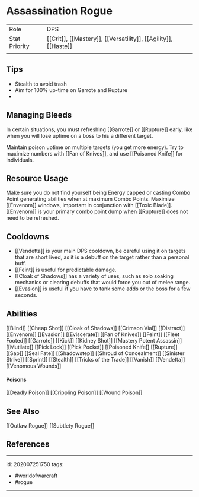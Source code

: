 # Assassination Rogue
|               |                                                                 |
| ------------- | --------------------------------------------------------------- |
| Role          | DPS                                                             |
| Stat Priority | [[Crit]], [[Mastery]],  [[Versatility]], [[Agility]], [[Haste]] |
|               |                                                                 |
## Tips

- Stealth to avoid trash
- Aim for 100% up-time on Garrote and Rupture
- 

## Managing Bleeds
In certain situations, you must refreshing [[Garrote]] or [[Rupture]] early, like when you will lose uptime on a boss to his a different target.

Maintain poison uptime on multiple targets (you get more energy). Try to maximize numbers with [[Fan of Knives]], and use [[Poisoned Knife]] for individuals.

## Resource Usage
Make sure you do not find yourself being Energy capped or casting Combo Point generating abilities when at maximum Combo Points. Maximize [[Envenom]] windows, important in conjunction with [[Toxic Blade]]. [[Envenom]] is your primary combo point dump when [[Rupture]] does not need to be refreshed.

## Cooldowns
- [[Vendetta]] is your main DPS cooldown, be careful using it on targets that are short lived, as it is a debuff on the target rather than a personal buff.
- [[Feint]] is useful for predictable damage.
- [[Cloak of Shadows]] has a variety of uses, such as solo soaking mechanics or clearing debuffs that would force you out of melee range.
- [[Evasion]] is useful if you have to tank some adds or the boss for a few seconds.
## Abilities

[[Blind]]
[[Cheap Shot]]
[[Cloak of Shadows]]
[[Crimson Vial]]
[[Distract]]
[[Envenom]]
[[Evasion]]
[[Eviscerate]]
[[Fan of Knives]]
[[Feint]]
[[Fleet Footed]]
[[Garrote]]
[[Kick]]
[[Kidney Shot]]
[[Mastery Potent Assassin]]
[[Mutilate]]
[[Pick Lock]]
[[Pick Pocket]]
[[Poisoned Knife]]
[[Rupture]]
[[Sap]]
[[Seal Fate]]
[[Shadowstep]]
[[Shroud of Concealment]]
[[Sinister Strike]]
[[Sprint]]
[[Stealth]]
[[Tricks of the Trade]]
[[Vanish]]
[[Vendetta]]
[[Venomous Wounds]]

#### Poisons

[[Deadly Poison]]
[[Crippling Poison]]
[[Wound Poison]]

## See Also

[[Outlaw Rogue]]
[[Subtlety Rogue]]

## References

---

id: 202007251750
tags:
 - #worldofwarcraft
 - #rogue

---
